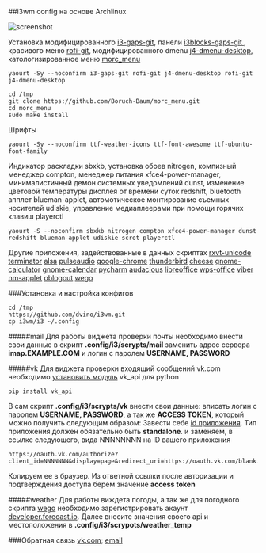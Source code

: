 ##i3wm config на основе Archlinux
 
![screenshot](https://c1.staticflickr.com/9/8817/27574168173_8e02e15142_b.jpg)
 
Установка модифицированного [i3-gaps-git](https://github.com/Airblader/i3/tree/gaps), панели [i3blocks-gaps-git ](https://github.com/Airblader/i3blocks-gaps), красивого меню [rofi-git](https://davedavenport.github.io/rofi/), модифицированного dmenu [j4-dmenu-desktop](https://github.com/enkore/j4-dmenu-desktop), катологизированное меню [morc_menu](https://github.com/Boruch-Baum/morc_menu)
```
yaourt -Sy --noconfirm i3-gaps-git rofi-git j4-dmenu-desktop rofi-git j4-dmenu-desktop
 
cd /tmp
git clone https://github.com/Boruch-Baum/morc_menu.git
cd morc_menu
sudo make install
```
Шрифты
```
yaourt -Sy --noconfirm ttf-weather-icons ttf-font-awesome ttf-ubuntu-font-family
```
Индикатор раскладки sbxkb, установка обоев nitrogen, компизный менеджер compton, менеджер питания xfce4-power-manager, минималистичный демон системных уведомлений dunst, изменение цветовой температуры дисплея от времени суток redshift, bluetooth апплет blueman-applet, автомотическое монтирование съемных носителей udiskie, управление медиаплеерами при помощи горячих клавиш playerctl
```
yaourt -S --noconfirm sbxkb nitrogen compton xfce4-power-manager dunst redshift blueman-applet udiskie scrot playerctl
```
Другие приложения, задействованные в данных скриптах
[rxvt-unicode](https://wiki.archlinux.org/index.php/Rxvt-unicode) [terminator](https://wiki.archlinux.org/index.php/Terminator) [alsa](https://wiki.archlinux.org/index.php/Advanced_Linux_Sound_Architecture) [pulseaudio](https://wiki.archlinux.org/index.php/PulseAudio) [google-chrome](https://aur.archlinux.org/packages/google-chrome) [thunderbird](https://wiki.archlinux.org/index.php/Thunderbird) [cheese](https://www.archlinux.org/packages/?sort=&q=cheese&maintainer=&flagged=) [gnome-calculator](https://www.archlinux.org/packages/?sort=&q=gnome-calculator&maintainer=&flagged=) [gnome-calendar](https://www.archlinux.org/packages/?sort=&q=gnome-calendar&maintainer=&flagged=) [pycharm](https://aur.archlinux.org/packages/pycharm-community) [audacious](https://wiki.archlinux.org/index.php/Audacious) [libreoffice](https://wiki.archlinux.org/index.php/LibreOffice) [wps-office](https://aur.archlinux.org/packages/wps-office/) [viber](https://aur.archlinux.org/packages/wps-office/) [nm-applet](https://wiki.archlinux.org/index.php/NetworkManager#Other_desktops_and_window_managers) [oblogout](https://wiki.archlinux.org/index.php/Oblogout) [wego](https://aur.archlinux.org/packages/wego-git/)
 
###Установка и настройка конфигов
```
cd /tmp
https://github.com/dvino/i3wm.git
cp i3wm/i3 ~/.config
```
#####mail 
Для работы виджета проверки почты необходимо внести свои данные в скрипт **.config/i3/scrypts/mail** заменить адрес сервера **imap.EXAMPLE.COM** и логин с паролем **USERNAME, PASSWORD**
 
#####vk
Для виджета проверки входящий сообщений vk.com необходимо [установить модуль](https://aur.archlinux.org/packages/python-pip-git/) vk\_api для python
```
pip install vk_api
```
В сам скрипт **.config/i3/scrypts/vk** внести свои данные: вписать логин с паролем **USERNAME, PASSWORD**, а так же **ACCESS TOKEN**, который можно получить следующим образом:
Завести себе [id приложения](https://new.vk.com/editapp?act=create). Тип приложения должен обязательно быть **standalone**. и заменяем, в ссылке следующего, вида NNNNNNNN на ID вашего приложения
```
https://oauth.vk.com/authorize?client_id=NNNNNNN&display=page&redirect_uri=https://oauth.vk.com/blank.html&scope=messages&response_type=token&v=5.52
```
Копируем ее в браузер. Из ответной ссылки после авторизации и подтверждения доступа берем значение **access token**
 
#####weather 
Для работы виждета погоды, а так же для погодного скрипта [wego](https://github.com/schachmat/wego) необходимо зарегистрировать акаунт [developer.forecast.io](https://developer.forecast.io/register). Далее внесите значения своего api и местоположения в **.config/i3/scrypots/weather_temp** 

###Обратная связь
[vk.com](https://new.vk.com/danil_vinokurov); [email](danil@vinokurov.tk)
